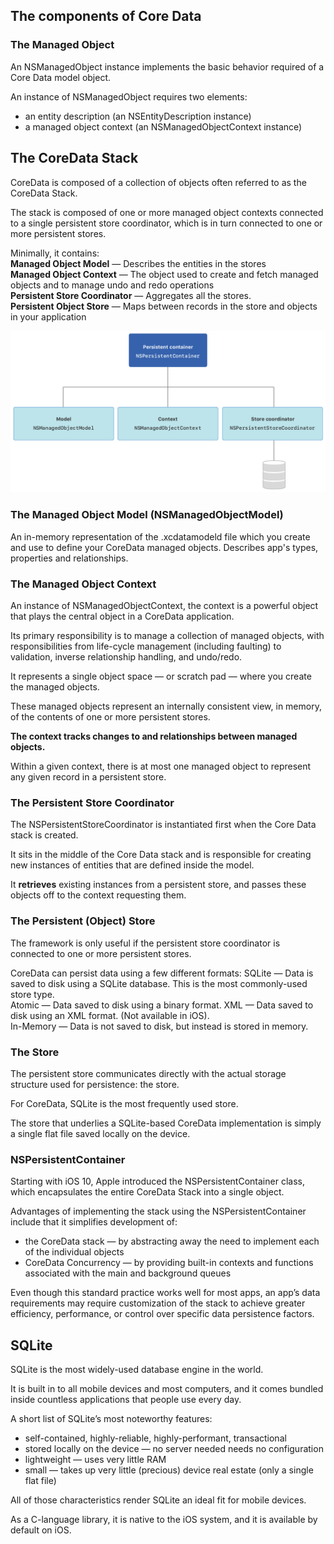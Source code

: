 ## The components of Core Data

### The Managed Object
An NSManagedObject instance implements the basic behavior required of a Core Data model object.

An instance of NSManagedObject requires two elements:
- an entity description (an NSEntityDescription instance)
- a managed object context (an NSManagedObjectContext instance)

## The CoreData Stack
CoreData is composed of a collection of objects often referred to as the CoreData Stack.

The stack is composed of one or more managed object contexts connected to a single persistent store coordinator, which is in turn connected to one or more persistent stores.

Minimally, it contains:<br>
**Managed Object Model** — Describes the entities in the stores<br>
**Managed Object Context** — The object used to create and fetch managed objects and to manage undo and redo operations<br>
**Persistent Store Coordinator** — Aggregates all the stores.<br>
**Persistent Object Store** — Maps between records in the store and objects in your application<br>


 ![corestack](corestack.png)

<!-- - An instance of `NSManagedObjectModel` represents your app’s model file describing your app’s types, properties, and relationships.
- An instance of `NSManagedObjectContext` tracks changes to instances of your app’s types.
- An instance of `NSPersistentStoreCoordinator` saves and fetches instances of your app’s types from stores.
- An instance of `NSPersistentContainer` sets up the model, context, and store coordinator all at once. -->

### The Managed Object Model (NSManagedObjectModel)
An in-memory representation of the .xcdatamodeld file which you create and use to define your CoreData managed objects. Describes app's types, properties and relationships.

### The Managed Object Context
An instance of NSManagedObjectContext, the context is a powerful object that plays the central object in a CoreData application.

Its primary responsibility is to manage a collection of managed objects, with responsibilities from life-cycle management (including faulting) to validation, inverse relationship handling, and undo/redo.

It represents a single object space — or scratch pad — where you create the managed objects.

These managed objects represent an internally consistent view, in memory, of the contents of one or more persistent stores.

**The context tracks changes to and relationships between managed objects.**

Within a given context, there is at most one managed object to represent any given record in a persistent store.

### The Persistent Store Coordinator
The NSPersistentStoreCoordinator is instantiated first when the Core Data stack is created.

It sits in the middle of the Core Data stack and is responsible for creating new instances of entities that are defined inside the model.

It **retrieves** existing instances from a persistent store, and passes these objects off to the context requesting them.

### The Persistent (Object) Store
The framework is only useful if the persistent store coordinator is connected to one or more persistent stores.

CoreData can persist data using a few different formats:
SQLite — Data is saved to disk using a SQLite database. This is the most commonly-used store type.<br>
Atomic — Data saved to disk using a binary format.
XML — Data saved to disk using an XML format. (Not available in iOS).<br>
In-Memory — Data is not saved to disk, but instead is stored in memory.

### The Store
The persistent store communicates directly with the actual storage structure used for persistence: the store.

For CoreData, SQLite is the most frequently used store.

The store that underlies a SQLite-based CoreData implementation is simply a single flat file saved locally on the device.

### NSPersistentContainer
Starting with iOS 10, Apple introduced the NSPersistentContainer class, which encapsulates the entire CoreData Stack into a single object.

Advantages of implementing the stack using the NSPersistentContainer include that it simplifies development of:
- the CoreData stack — by abstracting away the need to implement each of the individual objects
- CoreData Concurrency — by providing built-in contexts and functions associated with the main and background queues

Even though this standard practice works well for most apps, an app’s data requirements may require customization of the stack to achieve greater efficiency, performance, or control over specific data persistence factors.

## SQLite
SQLite is the most widely-used database engine in the world.

It is built in to all mobile devices and most computers, and it comes bundled inside countless applications that people use every day.

A short list of SQLite’s most noteworthy features:
- self-contained, highly-reliable, highly-performant, transactional
- stored locally on the device — no server needed
needs no configuration
- lightweight — uses very little RAM
- small — takes up very little (precious) device real estate (only a single flat file)

All of those characteristics render SQLite an ideal fit for mobile devices.

As a C-language library, it is native to the iOS system, and it is available by default on iOS.
